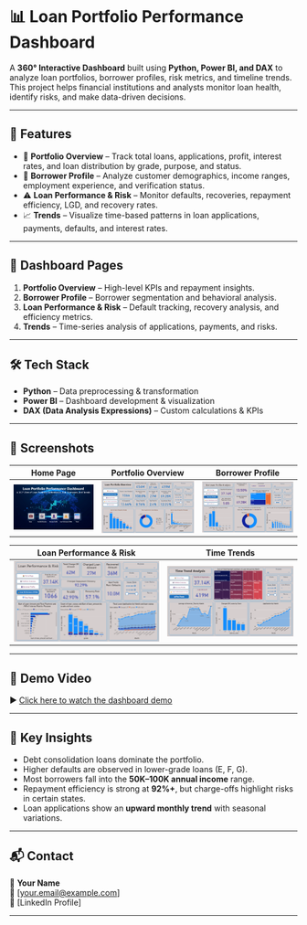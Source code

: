 # 📊 Loan Portfolio Performance Dashboard  

A **360° Interactive Dashboard** built using **Python, Power BI, and DAX** to analyze loan portfolios, borrower profiles, risk metrics, and timeline trends.  
This project helps financial institutions and analysts monitor loan health, identify risks, and make data-driven decisions.  

---

## 🚀 Features  

- 🏦 **Portfolio Overview** – Track total loans, applications, profit, interest rates, and loan distribution by grade, purpose, and status.  
- 👥 **Borrower Profile** – Analyze customer demographics, income ranges, employment experience, and verification status.  
- ⚠️ **Loan Performance & Risk** – Monitor defaults, recoveries, repayment efficiency, LGD, and recovery rates.  
- 📈 **Trends** – Visualize time-based patterns in loan applications, payments, defaults, and interest rates.  

---

## 📂 Dashboard Pages  

1. **Portfolio Overview** – High-level KPIs and repayment insights.  
2. **Borrower Profile** – Borrower segmentation and behavioral analysis.  
3. **Loan Performance & Risk** – Default tracking, recovery analysis, and efficiency metrics.  
4. **Trends** – Time-series analysis of applications, payments, and risks.  

---

## 🛠️ Tech Stack  

- **Python** – Data preprocessing & transformation  
- **Power BI** – Dashboard development & visualization  
- **DAX (Data Analysis Expressions)** – Custom calculations & KPIs  

---

## 📸 Screenshots  

| Home Page | Portfolio Overview | Borrower Profile |  
|-----------|--------------------|------------------|  
| ![Home](./ScreenShots/HomePage.png) | ![Portfolio](./ScreenShots/Portfolio.png) | ![Borrower](./ScreenShots/Borrower.png) |  

| Loan Performance & Risk | Time Trends |  
|--------------------------|-------------|  
| ![Performance](./ScreenShots/LoanPerformance.png) | ![Trends](./ScreenShots/TimeLine.png) |  

---

## 🎥 Demo Video  

▶️ [Click here to watch the dashboard demo](./ScreenShots/ScreenRecord.mp4)  

---

## 📌 Key Insights  

- Debt consolidation loans dominate the portfolio.  
- Higher defaults are observed in lower-grade loans (E, F, G).  
- Most borrowers fall into the **50K–100K annual income** range.  
- Repayment efficiency is strong at **92%+**, but charge-offs highlight risks in certain states.  
- Loan applications show an **upward monthly trend** with seasonal variations.  

---

## 📬 Contact  

👤 **Your Name**  
📧 [your.email@example.com]  
🔗 [LinkedIn Profile]  

---
